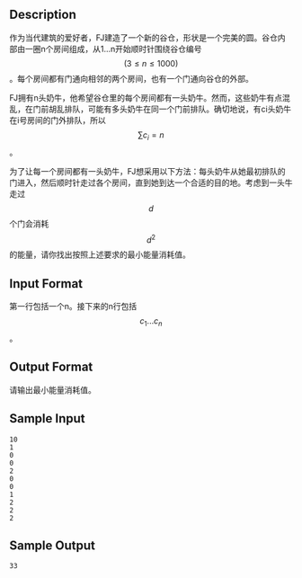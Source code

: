 ## Description

作为当代建筑的爱好者，FJ建造了一个新的谷仓，形状是一个完美的圆。谷仓内部由一圈n个房间组成，从1...n开始顺时针围绕谷仓编号$$(3 \leq n \leq 1000)$$。每个房间都有门通向相邻的两个房间，也有一个门通向谷仓的外部。

FJ拥有n头奶牛，他希望谷仓里的每个房间都有一头奶牛。然而，这些奶牛有点混乱，在门前胡乱排队，可能有多头奶牛在同一个门前排队。确切地说，有ci头奶牛在i号房间的门外排队，所以$$\sum c_i = n$$。

为了让每一个房间都有一头奶牛，FJ想采用以下方法：每头奶牛从她最初排队的门进入，然后顺时针走过各个房间，直到她到达一个合适的目的地。考虑到一头牛走过$$d$$个门会消耗$$d^2$$的能量，请你找出按照上述要求的最小能量消耗值。

## Input Format

第一行包括一个n。接下来的n行包括$$c_1...c_n$$。

## Output Format

请输出最小能量消耗值。

## Sample Input

```
10
1
0
0
2
0
0
1
2
2
2
```

## Sample Output

```
33
```

